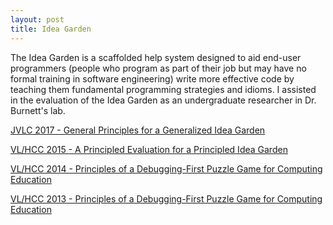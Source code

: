 ```yaml
---
layout: post
title: Idea Garden
---
```


The Idea Garden is a scaffolded help system designed to aid end-user programmers (people who program as part of their job but may have no formal training in software engineering) write more effective code by teaching them fundamental programming strategies and idioms. I assisted in the evaluation of the Idea Garden as an undergraduate researcher in Dr. Burnett's lab.

[JVLC 2017 - General Principles for a Generalized Idea Garden](../public/publications/jernigan_jvlc17.pdf)

[VL/HCC 2015 - A Principled Evaluation for a Principled Idea Garden](../public/publications/jernigan_vlhcc15.pdf)

[VL/HCC 2014 - Principles of a Debugging-First Puzzle Game for Computing Education](../public/publications/lee_vlhcc14.pdf)

[VL/HCC 2013 - Principles of a Debugging-First Puzzle Game for Computing Education](../public/publications/lee_vlhcc14.pdf)

